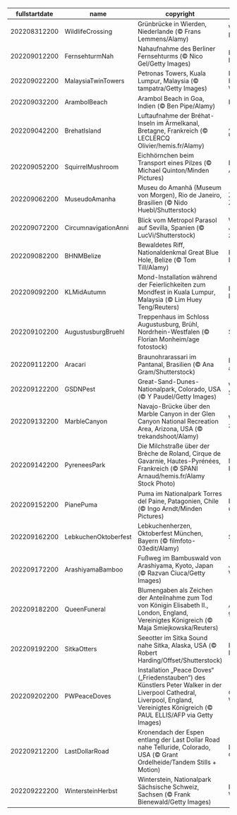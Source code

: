 |fullstartdate|name|copyright|title|image|
|--|--|--|--|--|
202208312200|WildlifeCrossing|Grünbrücke in Wierden, Niederlande (© Frans Lemmens/Alamy)|Wer benutzt diese Brücke?|![](/de-DE/2022/09/202208312200WildlifeCrossing.jpg)|
202209012200|FernsehturmNah|Nahaufnahme des Berliner Fernsehturms (© Nico Gel/Getty Images)|Deutschlands höchstes Bauwerk|![](/de-DE/2022/09/202209012200FernsehturmNah.jpg)|
202209022200|MalaysiaTwinTowers|Petronas Towers, Kuala Lumpur, Malaysia (© tampatra/Getty Images)|Die einstige Nummer 1 unter den Wolkenkratzern|![](/de-DE/2022/09/202209022200MalaysiaTwinTowers.jpg)|
202209032200|ArambolBeach|Arambol Beach in Goa, Indien (© Ben Pipe/Alamy)|Indiens Riviera|![](/de-DE/2022/09/202209032200ArambolBeach.jpg)|
202209042200|BrehatIsland|Luftaufnahme der Bréhat-Inseln im Ärmelkanal, Bretagne, Frankreich (© LECLERCQ Olivier/hemis.fr/Alamy)|„Insel der Blumen und der rosa Felsen“|![](/de-DE/2022/09/202209042200BrehatIsland.jpg)|
202209052200|SquirrelMushroom|Eichhörnchen beim Transport eines Pilzes (© Michael Quinton/Minden Pictures)|Hier kommt das Abendessen!|![](/de-DE/2022/09/202209052200SquirrelMushroom.jpg)|
202209062200|MuseudoAmanha|Museu do Amanhã (Museum von Morgen), Rio de Janeiro, Brasilien (© Nido Huebl/Shutterstock)|Zurück in die Zukunft|![](/de-DE/2022/09/202209062200MuseudoAmanha.jpg)|
202209072200|CircumnavigationAnni|Blick vom Metropol Parasol auf Sevilla, Spanien (© LucVi/Shutterstock)|Was kehrte vor 500 Jahren in die Stadt zurück?|![](/de-DE/2022/09/202209072200CircumnavigationAnni.jpg)|
202209082200|BHNMBelize|Bewaldetes Riff, Nationaldenkmal Great Blue Hole, Belize (© Tom Till/Alamy)|Das zweitgrößte Riffsystem der Erde|![](/de-DE/2022/09/202209082200BHNMBelize.jpg)|
202209092200|KLMidAutumn|Mond-Installation während der Feierlichkeiten zum Mondfest in Kuala Lumpur, Malaysia (© Lim Huey Teng/Reuters)|Heute wird der Mond gefeiert!|![](/de-DE/2022/09/202209092200KLMidAutumn.jpg)|
202209102200|AugustusburgBruehl|Treppenhaus im Schloss Augustusburg, Brühl, Nordrhein-Westfalen (© Florian Monheim/age fotostock)|Schlossbesichtigung|![](/de-DE/2022/09/202209102200AugustusburgBruehl.jpg)|
202209112200|Aracari|Braunohrarassari im Pantanal, Brasilien (© Ana Gram/Shutterstock)|Ein Tukan der etwas anderen Art|![](/de-DE/2022/09/202209112200Aracari.jpg)|
202209122200|GSDNPest|Great-Sand-Dunes-Nationalpark, Colorado, USA (© Y Paudel/Getty Images)|Wie Sand im Stundenglas|![](/de-DE/2022/09/202209122200GSDNPest.jpg)|
202209132200|MarbleCanyon|Navajo-Brücke über den Marble Canyon in der Glen Canyon National Recreation Area, Arizona, USA (© trekandshoot/Alamy)|Wieso gibt es hier zwei Brücken?|![](/de-DE/2022/09/202209132200MarbleCanyon.jpg)|
202209142200|PyreneesPark|Die Milchstraße über der Brèche de Roland, Cirque de Gavarnie, Hautes-Pyrénées, Frankreich (© SPANI Arnaud/hemis.fr/Alamy Stock Photo)|Magischer Nachthimmel|![](/de-DE/2022/09/202209142200PyreneesPark.jpg)|
202209152200|PianePuma|Puma im Nationalpark Torres del Paine, Patagonien, Chile (© Ingo Arndt/Minden Pictures)|Leichtfüßig und unauffällig|![](/de-DE/2022/09/202209152200PianePuma.jpg)|
202209162200|LebkuchenOktoberfest|Lebkuchenherzen, Oktoberfest München, Bayern (© filmfoto-03edit/Alamy)|Süße Versuchung|![](/de-DE/2022/09/202209162200LebkuchenOktoberfest.jpg)|
202209172200|ArashiyamaBamboo|Fußweg im Bambuswald von Arashiyama, Kyoto, Japan (© Razvan Ciuca/Getty Images)|Japans „singender“ Wald|![](/de-DE/2022/09/202209172200ArashiyamaBamboo.jpg)|
202209182200|QueenFuneral|Blumengaben als Zeichen der Anteilnahme zum Tod von Königin Elisabeth II., London, England, Vereinigtes Königreich (© Maja Smiejkowska/Reuters)|Abschied von einer großen Monarchin|![](/de-DE/2022/09/202209182200QueenFuneral.jpg)|
202209192200|SitkaOtters|Seeotter im Sitka Sound nahe Sitka, Alaska, USA (© Robert Harding/Offset/Shutterstock)|Die Teddybären des Meeres|![](/de-DE/2022/09/202209192200SitkaOtters.jpg)|
202209202200|PWPeaceDoves|Installation „Peace Doves“ („Friedenstauben“) des Künstlers Peter Walker in der Liverpool Cathedral, Liverpool, England, Vereinigtes Königreich (© PAUL ELLIS/AFP via Getty Images)|Gedenken an den Weltfrieden|![](/de-DE/2022/09/202209202200PWPeaceDoves.jpg)|
202209212200|LastDollarRoad|Kronendach der Espen entlang der Last Dollar Road nahe Telluride, Colorado, USA (© Grant Ordelheide/Tandem Stills + Motion)|Herbstfarben in Colorado|![](/de-DE/2022/09/202209212200LastDollarRoad.jpg)|
202209222200|WintersteinHerbst|Winterstein, Nationalpark Sächsische Schweiz, Sachsen (© Frank Bienewald/Getty Images)|Herbstmorgen am Winterstein|![](/de-DE/2022/09/202209222200WintersteinHerbst.jpg)|
